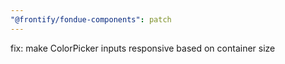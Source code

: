 ```yaml
---
"@frontify/fondue-components": patch
---
```


fix: make ColorPicker inputs responsive based on container size
